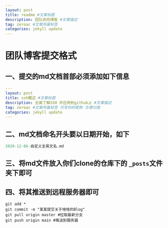 ```yaml
---
layout: post
title: readme #文章标题
description: 团队协同博客 #文章描述
tag: zeroac #文章所属标签
categories: jekyll update
---
```


# 团队博客提交格式

## 一、提交的md文档首部必须添加如下信息

```yaml
---
layout: post
title: ssh概述 #文章标题
description: 全面了解SSH 并应用到github上 #文章描述
tag: zeroac #文章所属标签 可写你的昵称 方便归类
categories: jekyll update
---
```

## 二、md文档命名开头要以日期开始，如下

```cpp
2020-12-06-自定义全英文名.md
```

## 三、将md文件放入你们clone的仓库下的 `_posts`文件夹下即可

## 四、将其推送到远程服务器即可

```shell
git add *
git commit -m "某某提交关于啥啥的Blog"
git pull origin master #拉取最新分支
git push origin main #推送到服务器
```

